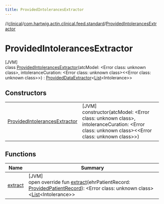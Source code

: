 ```yaml
---
title: ProvidedIntolerancesExtractor
---
```

//[clinical](../../../index.html)/[com.hartwig.actin.clinical.feed.standard](../index.html)/[ProvidedIntolerancesExtractor](index.html)



# ProvidedIntolerancesExtractor



[JVM]\
class [ProvidedIntolerancesExtractor](index.html)(atcModel: &lt;Error class: unknown class&gt;, intoleranceCuration: &lt;Error class: unknown class&gt;&lt;&lt;Error class: unknown class&gt;&gt;) : [ProvidedDataExtractor](../-provided-data-extractor/index.html)&lt;[List](https://kotlinlang.org/api/latest/jvm/stdlib/kotlin.collections/-list/index.html)&lt;Intolerance&gt;&gt;



## Constructors


| | |
|---|---|
| [ProvidedIntolerancesExtractor](-provided-intolerances-extractor.html) | [JVM]<br>constructor(atcModel: &lt;Error class: unknown class&gt;, intoleranceCuration: &lt;Error class: unknown class&gt;&lt;&lt;Error class: unknown class&gt;&gt;) |


## Functions


| Name | Summary |
|---|---|
| [extract](extract.html) | [JVM]<br>open override fun [extract](extract.html)(ehrPatientRecord: [ProvidedPatientRecord](../-provided-patient-record/index.html)): &lt;Error class: unknown class&gt;&lt;[List](https://kotlinlang.org/api/latest/jvm/stdlib/kotlin.collections/-list/index.html)&lt;Intolerance&gt;&gt; |

